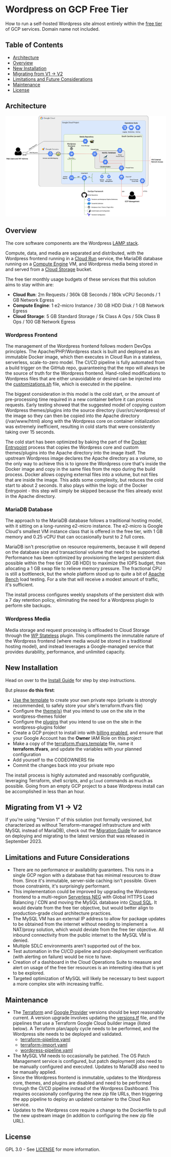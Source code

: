 # Wordpress on GCP Free Tier
How to run a self-hosted Wordpress site almost entirely within the [free tier](https://cloud.google.com/free/docs/free-cloud-features#free-tier-usage-limits) of GCP services. Domain name not included.


## Table of Contents
- [Architecture](#architecture)
- [Overview](#overview)
- [New Installation](#new-installation)
- [Migrating from V1 → V2](#migrating-from-v1--v2)
- [Limitations and Future Considerations](#limitations-and-future-considerations)
- [Maintenance](#maintenance)
- [License](#license)


## Architecture
![Implementation Architecture](diagrams/Implementation_Architecture.png)


## Overview
The core software components are the Wordpress [LAMP stack](https://en.wikipedia.org/wiki/LAMP_(software_bundle)).

Compute, data, and media are separated and distributed, with the Wordpress frontend running in a [Cloud Run](https://cloud.google.com/run) service, the MariaDB database running on a [Compute Engine](https://cloud.google.com/compute) VM, and Wordpress media being stored in and served from a [Cloud Storage](https://cloud.google.com/storage) bucket.

The free tier monthly usage budgets of these services that this solution aims to stay within are:
- **Cloud Run**: 2m Requests / 360k GB Seconds / 180k vCPU Seconds / 1 GB Network Egress
- **Compute Engine**: 1 e2-micro Instance / 30 GB HDD Disk / 1 GB Network Egress
- **Cloud Storage**: 5 GB Standard Storage / 5k Class A Ops / 50k Class B Ops / 100 GB Network Egress


### Wordpress Frontend
The management of the Wordpress frontend follows modern DevOps principles. The Apache/PHP/Wordpress stack is built and deployed as an immutable Docker image, which then executes in Cloud Run in a stateless, serverless, scale-to-zero model. The CI/CD pipeline is fully automated from a build trigger on the GitHub repo, guaranteeing that the repo will always be the source of truth for the Wordpress frontend. Hand-rolled modifications to Wordpress files that are either unavoidable or desired can be injected into the [customizations.sh](wordpress-pipeline/customizations.sh) file, which is executed in the pipeline.

The biggest consideration in this model is the cold start, or the amount of pre-processing time required in a new container before it can process requests. Early testing showed that the suggested model of copying custom Wordpress themes/plugins into the source directory (/usr/src/wordpress) of the image so they can then be copied into the Apache directory (/var/www/html) along with the Wordpress core on container initialization was extremely inefficient, resulting in cold starts that were consistently taking over 15 seconds.

The cold start has been optimized by baking the part of the [Docker Entrypoint](https://github.com/docker-library/wordpress/blob/master/docker-entrypoint.sh) process that copies the Wordpress core and custom themes/plugins into the Apache directory into the image itself. The upstream Wordpress image declares the Apache directory as a volume, so the only way to achieve this is to ignore the Wordpress core that's inside the Docker image and copy in the same files from the repo during the build process. Docker allows copying external files into a volume, but not files that are inside the image. This adds some complexity, but reduces the cold start to about 2 seconds. It also plays within the logic of the Docker Entrypoint - this step will simply be skipped because the files already exist in the Apache directory.


### MariaDB Database
The approach to the MariaDB database follows a traditional hosting model, with it sitting on a long-running e2-micro instance. The e2-micro is Google Cloud's smallest VM instance class that is offered in the free tier, with 1 GB memory and 0.25 vCPU that can occasionally burst to 2 full cores.

MariaDB isn't prescriptive on resource requirements, because it will depend on the database size and transactional volume that need to be supported. Performance has been optimized by provisioning the largest persistent disk possible within the free tier (30 GB HDD) to maximize the IOPS budget, then allocating a 1 GB swap file to relieve memory pressure. The fractional CPU is still a bottleneck, but the whole platform stood up to quite a bit of [Apache Bench](https://httpd.apache.org/docs/2.4/programs/ab.html) load testing. For a site that will receive a modest amount of traffic, it's sufficient.

The install process configures weekly snapshots of the persistent disk with a 7 day retention policy, eliminating the need for a Wordpress plugin to perform site backups.


### Wordpress Media
Media storage and request processing is offloaded to Cloud Storage through the [WP Stateless](https://wordpress.org/plugins/wp-stateless/) plugin. This compliments the immutable nature of the Wordpress frontend (where media would be stored in a traditional hosting model), and instead leverages a Google-managed service that provides durability, performance, and unlimited capacity.


## New Installation
Head on over to the [Install Guide](INSTALL.md) for step by step instructions.

But please **do this first**:
- [Use the template](https://docs.github.com/en/repositories/creating-and-managing-repositories/creating-a-repository-from-a-template) to create your own private repo (private is strongly recommended, to safely store your site's terraform.tfvars file)
- Configure the [theme(s)](https://wordpress.org/themes/) that you intend to use on the site in the wordpress-themes folder
- Configure the [plugins](https://wordpress.org/plugins/) that you intend to use on the site in the wordpress-plugins folder
- Create a GCP project to install into with [billing enabled](https://cloud.google.com/billing/docs/how-to/modify-project), and ensure that your Google Account has the **Owner** IAM Role on this project
- Make a copy of the [terraform.tfvars.template](terraform/terraform.tfvars.template) file, name it **terraform.tfvars**, and update the variables with your planned configuration
- Add yourself to the CODEOWNERS file
- Commit the changes back into your private repo

The install process is highly automated and reasonably configurable, leveraging Terraform, shell scripts, and `gcloud` commands as much as possible. Going from an empty GCP project to a base Wordpress install can be accomplished in less than an hour.

## Migrating from V1 → V2
If you're using "Version 1" of this solution (not formally versioned, but characterized as without Terraform-managed infrastructure and with MySQL instead of MariaDB), check out the [Migration Guide](migration/MIGRATION.md) for assistance on deploying and migrating to the latest version that was released in September 2023.


## Limitations and Future Considerations
- There are no performance or availability guarantees. This runs in a single GCP region with a database that has minimal resources to draw from. Since it's immutable, server-side caching isn't possible. Given those constraints, it's surprisingly performant.
- This implementation could be improved by upgrading the Wordpress frontend to a multi-region [Serverless NEG](https://cloud.google.com/load-balancing/docs/negs/setting-up-serverless-negs) with Global HTTPS Load Balancing / CDN and moving the MySQL database into [Cloud SQL](https://cloud.google.com/sql/docs/mysql). It would deviate from the free tier objective, but would better align to production-grade cloud architecture practices.
- The MySQL VM has an external IP address to allow for package updates to be obtained from the internet without needing to implement a NAT/proxy solution, which would deviate from the free tier objective. All inbound connectivity from the public internet to the MySQL VM is denied.
- Multiple SDLC environments aren't supported out of the box.
- Test automation in the CI/CD pipeline and post-deployment verification (with alerting on failure) would be nice to have.
- Creation of a dashboard in the Cloud Operations Suite to measure and alert on usage of the free tier resources is an interesting idea that is yet to be explored.
- Targeted optimization of MySQL will likely be necessary to best support a more complex site with increasing traffic.


## Maintenance
- The [Terraform](https://developer.hashicorp.com/terraform/downloads) and [Google Provider](https://registry.terraform.io/providers/hashicorp/google/latest) versions should be kept reasonably current. A version upgrade involves updating the [versions.tf](terraform/versions.tf) file, and the pipelines that use a Terraform Google Cloud builder image (listed below). A Terraform plan/apply cycle needs to be performed, and the Wordpress site needs  to be deployed and validated.
  - [terraform-pipeline.yaml](terraform-pipeline.yaml)
  - [terraform-import.yaml](terraform-import.yaml)
  - [wordpress-pipeline.yaml](wordpress-pipeline.yaml)
- The MySQL VM needs to occasionally be patched. The OS Patch Management service is configured, but patch deployment jobs need to be manually configured and executed. Updates to MariaDB also need to be manually applied.
- Since the Wordpress frontend is immutable, updates to the Wordpress core, themes, and plugins are disabled and need to be performed through the CI/CD pipeline instead of the Wordpress Dashboard. This requires occasionally configuring the new zip file URLs, then triggering the app pipeline to deploy an updated container to the Cloud Run service.
- Updates to the Wordpress core require a change to the Dockerfile to pull the new upstream image (in addition to configuring the new zip file URL).


## License
GPL 3.0 - See [LICENSE](LICENSE) for more information.
